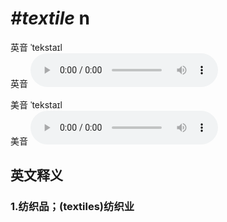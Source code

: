 # ***\#textile*** n
英音 ˈtekstaɪl  
英音
<audio src="./media/textile1_AAC.aac" controls="controls"></audio>

美音 ˈtekstaɪl  
美音
<audio src="./media/textile2_AAC.aac" controls="controls"></audio>



  

英文释义
---
### 1.**纺织品；(textiles)纺织业**  


